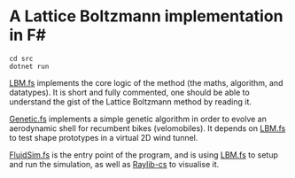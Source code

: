 # A Lattice Boltzmann implementation in F#

    cd src
    dotnet run

[LBM.fs](src/LBM.fs) implements the core logic of the method (the
maths, algorithm, and datatypes). It is short and fully commented,
one should be able to understand the gist of the Lattice Boltzmann method
by reading it.

[Genetic.fs](src/Genetic.fs) implements a simple genetic algorithm in order
to evolve an aerodynamic shell for recumbent bikes (velomobiles).
It depends on [LBM.fs](src/LBM.fs) to test shape prototypes in a virtual
2D wind tunnel.


[FluidSim.fs](src/FluidSim.fs) is the entry point of the program,
and is using [LBM.fs](src/LBM.fs) to setup and run the simulation,
as well as [Raylib-cs](https://github.com/ChrisDill/Raylib-cs)
to visualise it.

